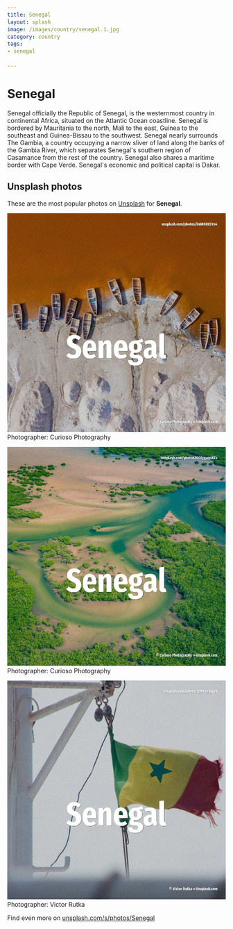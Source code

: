 ```yaml
---
title: Senegal
layout: splash
image: /images/country/senegal.1.jpg
category: country
tags:
- senegal

---
```

# Senegal

Senegal  officially the Republic of Senegal, is the westernmost country in continental Africa,  situated on the Atlantic Ocean coastline. Senegal is bordered by Mauritania to the north, Mali to the east, Guinea to the southeast and  Guinea-Bissau to the southwest. Senegal nearly surrounds The Gambia, a country occupying a narrow sliver of land along the banks of  the Gambia River, which separates Senegal's southern region of Casamance from the rest of the  country. Senegal also shares a maritime border with Cape Verde. Senegal's economic and political capital is Dakar. 

 
## Unsplash photos
These are the most popular photos on [Unsplash](https://unsplash.com) for **Senegal**.
 
![Senegal](/images/country/senegal.1.jpg)
Photographer:  Curioso Photography
 
![Senegal](/images/country/senegal.2.jpg)
Photographer:  Curioso Photography
 
![Senegal](/images/country/senegal.3.jpg)
Photographer:  Victor Rutka
 
Find even more on [unsplash.com/s/photos/Senegal](https://unsplash.com/s/photos/Senegal)
 
